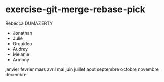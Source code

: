 # exercise-git-merge-rebase-pick

Rebecca DUMAZERTY

- Jonathan
- Julie
- Orquidea
- Audrey
- Melanie
- Armony

janvier fevrier mars avril mai juin juillet aout septembre octobre novembre decembre 